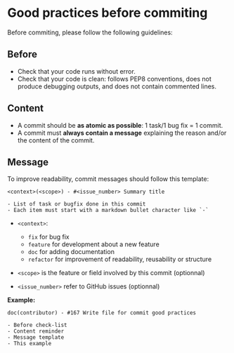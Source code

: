 # Good practices before commiting

Before commiting, please follow the following guidelines:

## Before
- Check that your code runs without error.
- Check that your code is clean: follows PEP8 conventions, does not produce debugging outputs, and does not contain commented lines.

## Content
- A commit should be **as atomic as possible**: 1 task/1 bug fix = 1 commit.
- A commit must **always contain a message** explaining the reason and/or the content of the commit.

## Message

To improve readability, commit messages should follow this template:

```
<context>(<scope>) - #<issue_number> Summary title

- List of task or bugfix done in this commit
- Each item must start with a markdown bullet character like `-`
```

- `<context>`:
    - `fix` for bug fix
    - `feature` for development about a new feature
    - `doc` for adding documentation
    - `refactor` for improvement of readability, reusability or structure

- `<scope>` is the feature or field involved by this commit (optionnal)

- `<issue_number>` refer to GitHub issues (optionnal)

**Example:**
```text
doc(contributor) - #167 Write file for commit good practices

- Before check-list
- Content reminder
- Message template
- This example
```
